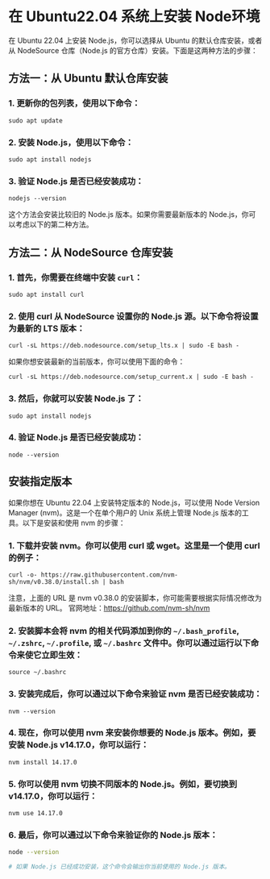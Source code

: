 # 在 Ubuntu22.04 系统上安装 Node环境

在 Ubuntu 22.04 上安装 Node.js，你可以选择从 Ubuntu 的默认仓库安装，或者从 NodeSource 仓库（Node.js 的官方仓库）安装。下面是这两种方法的步骤：

## 方法一：从 Ubuntu 默认仓库安装

### 1. 更新你的包列表，使用以下命令：

```shell
sudo apt update
```

### 2. 安装 Node.js，使用以下命令：

```shell
sudo apt install nodejs
```

### 3. 验证 Node.js 是否已经安装成功：

```shell
nodejs --version
```

这个方法会安装比较旧的 Node.js 版本。如果你需要最新版本的 Node.js，你可以考虑以下的第二种方法。

## 方法二：从 NodeSource 仓库安装

### 1. 首先，你需要在终端中安装 `curl`：

```shell
sudo apt install curl
```

### 2. 使用 curl 从 NodeSource 设置你的 Node.js 源。以下命令将设置为最新的 LTS 版本：

```shell
curl -sL https://deb.nodesource.com/setup_lts.x | sudo -E bash -
```

如果你想安装最新的当前版本，你可以使用下面的命令：

```shell
curl -sL https://deb.nodesource.com/setup_current.x | sudo -E bash -
```

### 3. 然后，你就可以安装 Node.js 了：

```shell
sudo apt install nodejs
```

### 4. 验证 Node.js 是否已经安装成功：

```shell
node --version
```

## 安装指定版本
如果你想在 Ubuntu 22.04 上安装特定版本的 Node.js，可以使用 Node Version Manager (nvm)。这是一个在单个用户的 Unix 系统上管理 Node.js 版本的工具。以下是安装和使用 nvm 的步骤：

### 1. 下载并安装 nvm。你可以使用 curl 或 wget。这里是一个使用 curl 的例子：

```shell
curl -o- https://raw.githubusercontent.com/nvm-sh/nvm/v0.38.0/install.sh | bash
```

注意，上面的 URL 是 nvm v0.38.0 的安装脚本，你可能需要根据实际情况修改为最新版本的 URL。
官网地址：https://github.com/nvm-sh/nvm

### 2. 安装脚本会将 nvm 的相关代码添加到你的 `~/.bash_profile`, `~/.zshrc`, `~/.profile`, 或 `~/.bashrc` 文件中。你可以通过运行以下命令来使它立即生效：

```shell
source ~/.bashrc
```

### 3. 安装完成后，你可以通过以下命令来验证 nvm 是否已经安装成功：

```shell
nvm --version
```

### 4. 现在，你可以使用 nvm 来安装你想要的 Node.js 版本。例如，要安装 Node.js v14.17.0，你可以运行：

```shell
nvm install 14.17.0
```

### 5. 你可以使用 nvm 切换不同版本的 Node.js。例如，要切换到 v14.17.0，你可以运行：

```shell
nvm use 14.17.0
```

### 6. 最后，你可以通过以下命令来验证你的 Node.js 版本：

```bash
node --version

# 如果 Node.js 已经成功安装，这个命令会输出你当前使用的 Node.js 版本。
```


